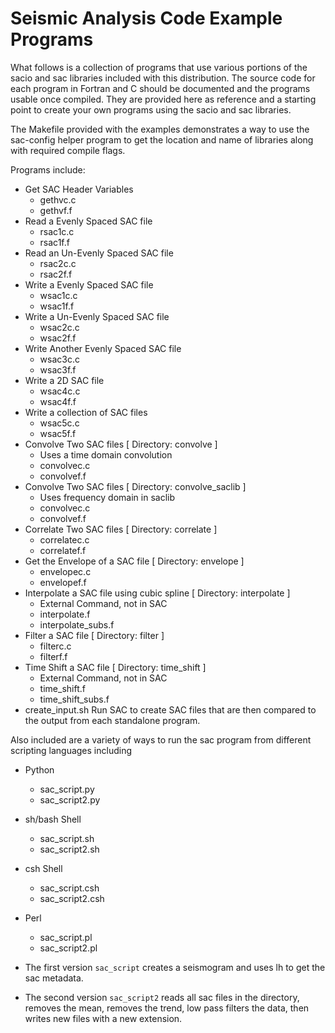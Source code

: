 # Seismic Analysis Code Example Programs

What follows is a collection of programs that use various portions of the
sacio and sac libraries included with this distribution.  The source code
for each program in Fortran and C should be documented and the programs 
usable once compiled.  They are provided here as reference and a starting
point to create your own programs using the sacio and sac libraries.

The Makefile provided with the examples demonstrates a way to use the 
sac-config helper program to get the location and name of libraries along
with required compile flags.

Programs include:
  * Get SAC Header Variables
      - gethvc.c
      - gethvf.f
  * Read a Evenly Spaced SAC file
      - rsac1c.c
      - rsac1f.f
  * Read an Un-Evenly Spaced SAC file
      - rsac2c.c
      - rsac2f.f
  * Write a Evenly Spaced SAC file
      - wsac1c.c
      - wsac1f.f
  * Write a Un-Evenly Spaced SAC file
      - wsac2c.c
      - wsac2f.f
  * Write Another Evenly Spaced SAC file
      - wsac3c.c
      - wsac3f.f
  * Write a 2D SAC file
      - wsac4c.c
      - wsac4f.f
  * Write a collection of SAC files
      - wsac5c.c
      - wsac5f.f
  * Convolve Two SAC files [ Directory: convolve ]
      - Uses a time domain convolution
      - convolvec.c
      - convolvef.f
  * Convolve Two SAC files [ Directory: convolve_saclib ]
      - Uses frequency domain in saclib
      - convolvec.c
      - convolvef.f
  * Correlate Two SAC files [ Directory: correlate ]
      - correlatec.c
      - correlatef.f
  * Get the Envelope of a SAC file [ Directory: envelope ]
      - envelopec.c
      - envelopef.f
  * Interpolate a SAC file using cubic spline [ Directory: interpolate ]
      - External Command, not in SAC
      - interpolate.f
      - interpolate_subs.f
  * Filter a SAC file [ Directory: filter ]
      - filterc.c
      - filterf.f
  * Time Shift a SAC file [ Directory: time_shift ]
      - External Command, not in SAC
      - time_shift.f
      - time_shift_subs.f
  * create_input.sh
      Run SAC to create SAC files that are then 
      compared to the output from each standalone program.

Also included are a variety of ways to run the sac program from different scripting languages
including

  * Python
    - sac_script.py
    - sac_script2.py
  * sh/bash Shell
    - sac_script.sh
    - sac_script2.sh
  * csh Shell
    - sac_script.csh
    - sac_script2.csh
  * Perl
    - sac_script.pl
    - sac_script2.pl

  * The first version `sac_script` creates a seismogram and uses lh to get the sac metadata.

  * The second version `sac_script2` reads all sac files in the directory, removes the mean,
    removes the trend, low pass filters the data, then writes new files with a new extension.
